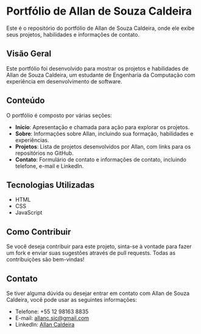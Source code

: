 # Portfólio de Allan de Souza Caldeira

Este é o repositório do portfólio de Allan de Souza Caldeira, onde ele exibe seus projetos, habilidades e informações de contato.

## Visão Geral

Este portfólio foi desenvolvido para mostrar os projetos e habilidades de Allan de Souza Caldeira, um estudante de Engenharia da Computação com experiência em desenvolvimento de software.

## Conteúdo

O portfólio é composto por várias seções:

- **Início**: Apresentação e chamada para ação para explorar os projetos.
- **Sobre**: Informações sobre Allan, incluindo sua formação, habilidades e experiências.
- **Projetos**: Lista de projetos desenvolvidos por Allan, com links para os repositórios no GitHub.
- **Contato**: Formulário de contato e informações de contato, incluindo telefone, e-mail e LinkedIn.

## Tecnologias Utilizadas

- HTML
- CSS
- JavaScript

## Como Contribuir

Se você deseja contribuir para este projeto, sinta-se à vontade para fazer um fork e enviar suas sugestões através de pull requests. Todas as contribuições são bem-vindas!

## Contato

Se tiver alguma dúvida ou desejar entrar em contato com Allan de Souza Caldeira, você pode usar as seguintes informações:

- Telefone: +55 12 98163 8835
- E-mail: allanc.sjc@gmail.com
- LinkedIn: [Allan Caldeira](https://www.linkedin.com/in/allan-caldeira-45751226b)

